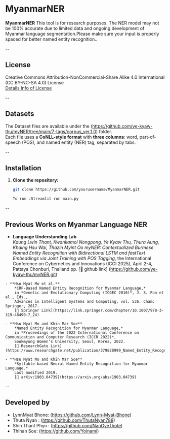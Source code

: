 # MyanmarNER

**MyanmarNER** This tool is for research purposes. The NER model may not be 100% accurate due to limited data and ongoing development of Myanmar language segmentation.Please make sure your input is properly spaced for better named entity recognition..

--

## License

Creative Commons Attribution-NonCommercial-Share Alike 4.0 International (CC BY-NC-SA 4.0) License  
[Details Info of License](https://creativecommons.org/licenses/by-nc-sa/4.0/) 

--
## Datasets

The Dataset files are available under the (https://github.com/ye-kyaw-thu/myNER/tree/main/7-tags/corpus_ver.1.0) folder.  
Each file uses a **CoNLL-style format** with **three columns**: word, part-of-speech (POS), and named entity (NER) tag, separated by tabs.

--

## Installation
1. **Clone the repository:**
   ```bash
   git clone https://github.com/yourusername/MyanmarNER.git

   To run :Streamlit run main.py

--

## Previous Works on Myanmar Language NER

   - **Language Understanding Lab**  
        *Kaung Lwin Thant, Kwankamol Nongpong, Ye Kyaw Thu, Thura Aung, Khaing Hsu Wai, Thazin Myint Oo*
        *myNER: Contextualized Burmese Named Entity Recognition with Bidirectional LSTM and fastText Embeddings via Joint Training with POS Tagging*,
        the International Conference on Cybernetics and Innovations (ICCI 2025), April 2-4, Pattaya Chonburi, Thailand pp.
        [🔗 github link] (https://github.com/ye-kyaw-thu/myNER.git)

    - **Hsu Myat Mo et al.**  
        *CRF-Based Named Entity Recognition for Myanmar Language,*  
        in *Genetic and Evolutionary Computing (ICGEC 2016)*, J. S. Pan et al., Eds.,  
        Advances in Intelligent Systems and Computing, vol. 536. Cham: Springer, 2017.  
        [🔗 Springer Link](https://link.springer.com/chapter/10.1007/978-3-319-48490-7_24)

    - **Hsu Myat Mo and Khin Mar Soe**  
        *Named Entity Recognition for Myanmar Language,*  
        in *Proceedings of the 2022 International Conference on Communication and Computer Research (ICCR 2022)*,  
        Sookmyung Women’s University, Seoul, Korea, 2022.  
        [🔗 ResearchGate Link](https://www.researchgate.net/publication/379828999_Named_Entity_Recognition_for_Myanmar_Language)

    - **Hsu Myat Mo and Khin Mar Soe**  
        *Syllable-based Neural Named Entity Recognition for Myanmar Language.*  
        Last modified 2019.  
        [🔗 arXiv:1903.04739](https://arxiv.org/abs/1903.04739)

--

## Developed by
- LynnMyat Bhone: (https://github.com/Lynn-Myat-Bhone)
- Thuta Nyan : (https://github.com/ThutaNyan788)
- Shin Thant Phyo : (https://github.com/NanGyeThote)
- Thihan Soe: (https://github.com/Yoinami)
